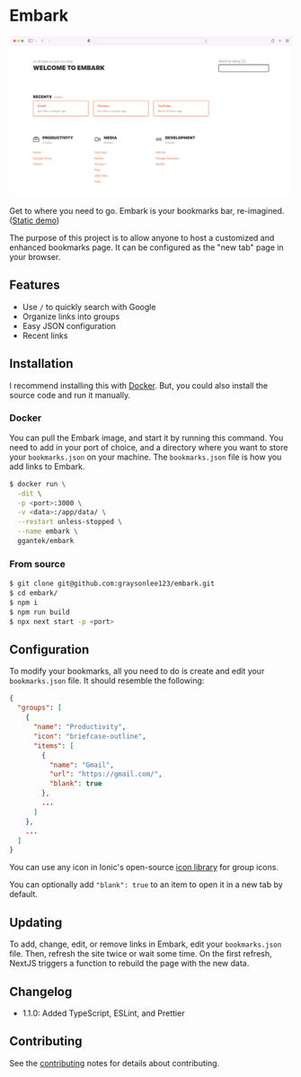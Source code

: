 # Embark

![Screenshot](/screenshot.jpeg?raw=true 'screenshot')

Get to where you need to go. Embark is your bookmarks bar, re-imagined. ([Static demo](https://ggantek-embark.vercel.app/))

The purpose of this project is to allow anyone to host a customized and enhanced bookmarks page. It can be configured as the "new tab" page in your browser.

## Features

- Use `/` to quickly search with Google
- Organize links into groups
- Easy JSON configuration
- Recent links

## Installation

I recommend installing this with [Docker](https://hub.docker.com/repository/docker/ggantek/embark/). But, you could also install the source code and run it manually.

### Docker

You can pull the Embark image, and start it by running this command. You need to add in your port of choice, and a directory where you want to store your `bookmarks.json` on your machine. The `bookmarks.json` file is how you add links to Embark.

```sh
$ docker run \
  -dit \
  -p <port>:3000 \
  -v <data>:/app/data/ \
  --restart unless-stopped \
  --name embark \
  ggantek/embark
```

### From source

```sh
$ git clone git@github.com:graysonlee123/embark.git
$ cd embark/
$ npm i
$ npm run build
$ npx next start -p <port>
```

## Configuration

To modify your bookmarks, all you need to do is create and edit your `bookmarks.json` file. It should resemble the following:

```json
{
  "groups": [
    {
      "name": "Productivity",
      "icon": "briefcase-outline",
      "items": [
        {
          "name": "Gmail",
          "url": "https://gmail.com/",
          "blank": true
        },
        ...
      ]
    },
    ...
  ]
}
```

You can use any icon in Ionic's open-source [icon library](https://ionic.io/ionicons) for group icons.

You can optionally add `"blank": true` to an item to open it in a new tab by default.

## Updating

To add, change, edit, or remove links in Embark, edit your `bookmarks.json` file. Then, refresh the site twice or wait some time. On the first refresh, NextJS triggers a function to rebuild the page with the new data.

## Changelog

- 1.1.0: Added TypeScript, ESLint, and Prettier

## Contributing

See the [contributing](/CONTRIBUTING.md) notes for details about contributing.
